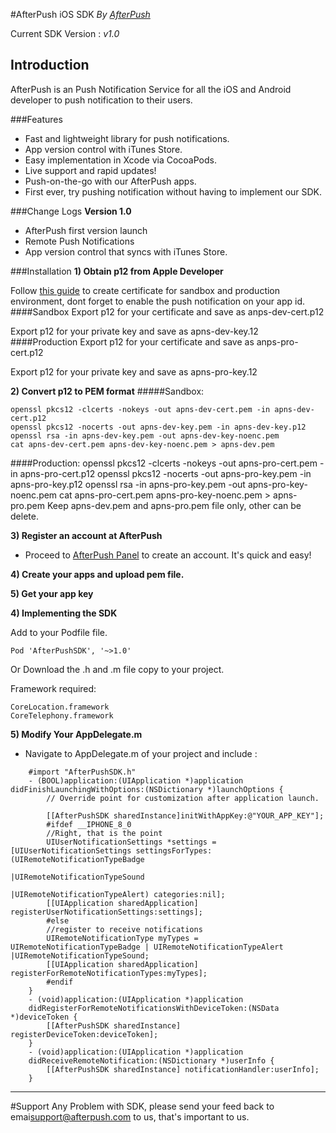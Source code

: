 
#AfterPush iOS SDK
*By [AfterPush](http://www.afterpush.com/)*

Current SDK Version : *v1.0*

## Introduction
AfterPush is an Push Notification Service for all the iOS and Android developer to push notification to their users.

###Features
- Fast and lightweight library for push notifications.
- App version control with iTunes Store.
- Easy implementation in Xcode via CocoaPods.
- Live support and rapid updates!
- Push-on-the-go with our AfterPush apps.
- First ever, try pushing notification without having to implement our SDK.


###Change Logs
**Version 1.0**

- AfterPush first version launch
- Remote Push Notifications 
- App version control that syncs with iTunes Store.


###Installation
**1) Obtain p12 from Apple Developer**

Follow <a href="https://developer.apple.com/library/ios/documentation/IDEs/Conceptual/AppDistributionGuide/ConfiguringPushNotifications/ConfiguringPushNotifications.html">this guide</a> to create certificate for sandbox and production environment, dont forget to enable the push notification on your app id.
####Sandbox
Export p12 for your certificate and save as anps-dev-cert.p12

Export p12 for your private key and save as apns-dev-key.12
####Production
Export p12 for your certificate and save as anps-pro-cert.p12

Export p12 for your private key and save as apns-pro-key.12

  
**2) Convert p12 to PEM format**
#####Sandbox:

	openssl pkcs12 -clcerts -nokeys -out apns-dev-cert.pem -in apns-dev-cert.p12
	openssl pkcs12 -nocerts -out apns-dev-key.pem -in apns-dev-key.p12
	openssl rsa -in apns-dev-key.pem -out apns-dev-key-noenc.pem
	cat apns-dev-cert.pem apns-dev-key-noenc.pem > apns-dev.pem

####Production:
	openssl pkcs12 -clcerts -nokeys -out apns-pro-cert.pem -in apns-pro-cert.p12
	openssl pkcs12 -nocerts -out apns-pro-key.pem -in apns-pro-key.p12
	openssl rsa -in apns-pro-key.pem -out apns-pro-key-noenc.pem
	cat apns-pro-cert.pem apns-pro-key-noenc.pem > apns-pro.pem
Keep apns-dev.pem and apns-pro.pem file only, other can be delete.
    
**3) Register an account at AfterPush**
  - Proceed to <a href="http://panel.afterpush.com">AfterPush Panel</a> to create an account. It's quick and easy!

**4) Create your apps and upload pem file.**

	
**5) Get your app key**

	
**4) Implementing the SDK**

Add to your Podfile file.

	Pod 'AfterPushSDK', '~>1.0'
	
Or Download the .h and .m file copy to your project.

Framework required:

	CoreLocation.framework
	CoreTelephony.framework
  
**5) Modify Your AppDelegate.m**
  - Navigate to AppDelegate.m of your project and include : 
```objc
	#import "AfterPushSDK.h"
    - (BOOL)application:(UIApplication *)application didFinishLaunchingWithOptions:(NSDictionary *)launchOptions {
	    // Override point for customization after application launch.
	    
	    [[AfterPushSDK sharedInstance]initWithAppKey:@"YOUR_APP_KEY"];
		#ifdef __IPHONE_8_0
	    //Right, that is the point
	    UIUserNotificationSettings *settings = [UIUserNotificationSettings settingsForTypes:(UIRemoteNotificationTypeBadge
	                                                                                         |UIRemoteNotificationTypeSound
	                                                                                         |UIRemoteNotificationTypeAlert) categories:nil];
	    [[UIApplication sharedApplication] registerUserNotificationSettings:settings];
		#else
	    //register to receive notifications
	    UIRemoteNotificationType myTypes = UIRemoteNotificationTypeBadge | UIRemoteNotificationTypeAlert |UIRemoteNotificationTypeSound;
	    [[UIApplication sharedApplication] registerForRemoteNotificationTypes:myTypes];
		#endif
	}
	- (void)application:(UIApplication *)application
	didRegisterForRemoteNotificationsWithDeviceToken:(NSData *)deviceToken {
	    [[AfterPushSDK sharedInstance] registerDeviceToken:deviceToken];
	}
	- (void)application:(UIApplication *)application
	didReceiveRemoteNotification:(NSDictionary *)userInfo {
	    [[AfterPushSDK sharedInstance] notificationHandler:userInfo];
	}
```



***

#Support
Any Problem with SDK, please send your feed back to emai<support@afterpush.com> to us, that's important to us.

